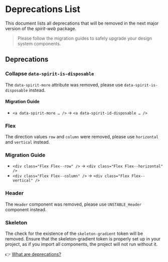 # Deprecations List

This document lists all deprecations that will be removed in the next major version of the _spirit-web_ package.

> Please follow the migration guides to safely upgrade your design system components.

## Deprecations

### Collapse `data-spirit-is-disposable`

The `data-spirit-more` attribute was removed, please use `data-spirit-is-disposable` instead.

#### Migration Guide

- `<a data-spirit-more … />` → `<a data-spirit-id-disposable … />`

### Flex

The direction values `row` and `column` were removed, please use `horizontal` and `vertical` instead.

### Migration Guide

- `<div class="Flex Flex--row" />` → `<div class="Flex Flex--horizontal" />`
- `<div class="Flex Flex--column" />` → `<div class="Flex Flex--vertical" />`

### Header

The `Header` component was removed, please use `UNSTABLE_Header` component instead.

### Skeleton

The check for the existence of the `skeleton-gradient` token will be removed. Ensure that the skeleton-gradient token is properly set up in your project, as if you import all components, the project will not run without it.

👉 [What are deprecations?][readme-deprecations]

[readme-deprecations]: https://github.com/lmc-eu/spirit-design-system/blob/main/packages/web/README.md#deprecations

